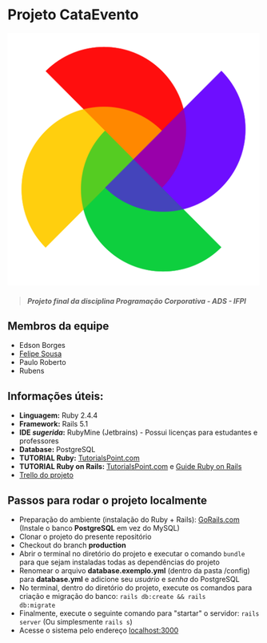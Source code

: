 
# Projeto CataEvento 
![Cataevento](https://raw.githubusercontent.com/felipesousafs/projetoEventos/production/app/assets/images/cataevento.png)
> ##### Projeto final da disciplina Programação Corporativa - ADS - IFPI

## Membros da equipe
 - Edson Borges
 - [Felipe Sousa](github.com/felipesousafs)
 - Paulo Roberto
 - Rubens
 

## Informações úteis:

 - **Linguagem:** Ruby 2.4.4
 - **Framework:** Rails 5.1
 - **IDE *sugerida*:** RubyMine (Jetbrains) - Possui licenças para estudantes e professores
 - **Database:** PostgreSQL
 - **TUTORIAL Ruby:** [TutorialsPoint.com](https://www.tutorialspoint.com/ruby/)
 - **TUTORIAL Ruby on Rails:** [TutorialsPoint.com](https://www.tutorialspoint.com//ruby-on-rails/index.htm) e [Guide Ruby on Rails](https://guides.rubyonrails.org)
 - [Trello do projeto](https://trello.com/b/rjVxzhQO/projeto-final)
 

## Passos para rodar o projeto localmente
 - Preparação do ambiente (instalação do Ruby + Rails): [GoRails.com](https://gorails.com/setup/) (Instale o banco **PostgreSQL** em vez do MySQL)
 - Clonar o projeto do presente repositório
 - Checkout do branch **production**
 - Abrir o terminal no diretório do projeto e executar o comando <code>bundle</code> para que sejam instaladas todas as dependências do projeto
 - Renomear o arquivo **database.exemplo.yml** (dentro da pasta /config) para **database.yml** e adicione seu *usuário* e *senha* do PostgreSQL
 - No terminal, dentro do diretório do projeto, execute os comandos para criação e migração do banco: <code>rails db:create && rails db:migrate</code>
 - Finalmente, execute o seguinte comando para "startar" o servidor: <code>rails server</code> (Ou simplesmente <code>rails s</code>)
 - Acesse o sistema pelo endereço [localhost:3000](localhost:3000)